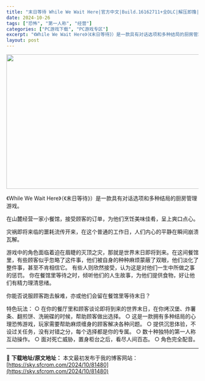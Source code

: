 ```yaml
---
title: "末日等待 While We Wait Here|官方中文|Build.16162711+全DLC|解压即撸|"
date: 2024-10-26
tags: ["恐怖", "第一人称", "经营"]
categories: ["PC游戏下载", "PC游戏专区"]
excerpt: "《While We Wait Here》（《末日等待》）是一款具有对话选项和多种结局的厨房管理游戏。 在山麓经营一家小餐馆，接受顾客的订单，为他们烹饪美味佳肴，呈上爽口点心。 灾祸即将来临的噩耗流传开来，在这个普通的工作日，人们内心的平静在瞬间崩溃瓦解。 游戏中的角色面临着迫在眉睫的灭顶之灾，那就是&hellip;"
layout: post
---
```


<img class="aligncenter size-full wp-image-81454" src="https://sky.sfcrom.com/wp-content/uploads/2024/10/2024102615140324.webp" alt="" width="616" height="353" />

《While We Wait Here》（《末日等待》）是一款具有对话选项和多种结局的厨房管理游戏。

在山麓经营一家小餐馆，接受顾客的订单，为他们烹饪美味佳肴，呈上爽口点心。

灾祸即将来临的噩耗流传开来，在这个普通的工作日，人们内心的平静在瞬间崩溃瓦解。

游戏中的角色面临着迫在眉睫的灭顶之灾，那就是世界末日即将到来。在这间餐馆里，有些顾客似乎忽略了这件事，他们被自身的种种麻烦蒙蔽了双眼，他们淡化了整件事，甚至不肯相信它。 有些人则欣然接受，认为这是对他们一生中所做之事的惩罚。 你在餐馆里等待之时，倾听他们的人生故事，为他们提供食物，好让他们有精力理清思绪。

你能否说服顾客跑去躲难，亦或他们会留在餐馆里等待末日？

特色玩法：
○ 在你的餐厅里和顾客谈论即将到来的世界末日，在你烤汉堡、炸薯条、翻煎饼、洗碗碟的时候，帮助顾客做出选择。
○ 这是一款拥有多种结局的心理恐怖游戏，玩家需要帮助麻烦缠身的顾客解决各种问题。
○ 提供沉思体验，不设过关任务，没有对错之分，每个选择都是你的专属。
○ 数十种独特的第一人称互动操作。
○ 面对死亡威胁，置身柜台之后，看尽人间百态。
○ 角色完全配音。

---
📖 **下载地址/原文地址：** 本文最初发布于我的博客网站：[https://sky.sfcrom.com/2024/10/81480](https://sky.sfcrom.com/2024/10/81480)
